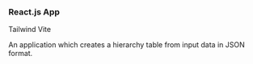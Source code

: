 ### React.js App

Tailwind
Vite

An application which creates a hierarchy table from input data in JSON format.

